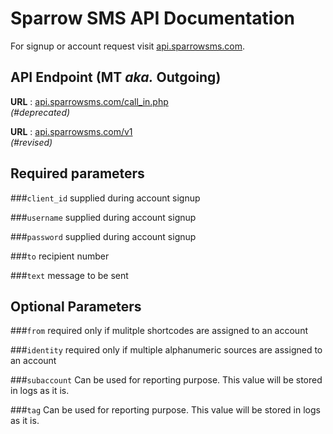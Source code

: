 # Sparrow SMS API Documentation

For signup or account request visit [api.sparrowsms.com](http://api.sparrowsms.com/).

## API Endpoint (MT _aka._ Outgoing)

__URL__ : [api.sparrowsms.com/call_in.php](http://api.sparrowsms.com/call_in.php)  
_(#deprecated)_

__URL__ : [api.sparrowsms.com/v1](http://api.sparrowsms.com/v1)  
   _(#revised)_
  

## Required parameters

###`client_id`
    supplied during account signup  

###`username`
	supplied during account signup  

###`password`
	supplied during account signup  

###`to`
	recipient number  

###`text`
	message to be sent  

## Optional Parameters
###`from`
	required only if mulitple shortcodes are assigned to an account  

###`identity`
	required only if multiple alphanumeric sources are assigned to an account  

###`subaccount`
	Can be used for reporting purpose. This value will be stored in logs as it is.  

###`tag`
	Can be used for reporting purpose. This value will be stored in logs as it is.


